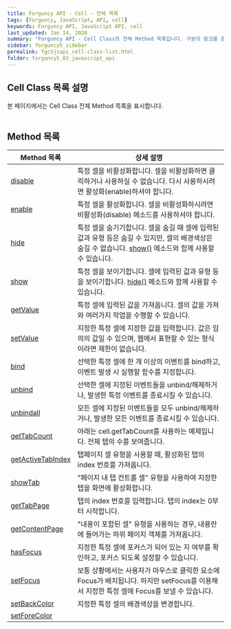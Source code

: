 ```yaml
---
title: Forguncy API - Cell - 전체 목록
tags: [Forguncy, JavaScript, API, cell]
keywords: Forguncy API, JavaScript API, cell
last_updated: Jan 14, 2020
summary: "Forguncy API - Cell Class의 전체 Method 목록입니다. 구분의 링크를 클릭하시면 세부 페이지 내용을 보실 수 있습니다."
sidebar: forguncy5_sidebar
permalink: fgc5jsapi_cell-class-list.html
folder: forguncy5_03_javascript_api
---
```


## Cell Class 목록 설명
본 페이지에서는 Cell Class 전체 Method 목록을 표시합니다.
<br /><br />

## Method 목록

| Method 목록 | 상세 설명 |
| --- | --- |
| [disable](fgc5jsapi_cell-class-disable.html) | 특정 셀을 비활성화합니다. 셀을 비활성화하면 클릭하거나 사용하실 수 없습니다. 다시 사용하시려면 활성화(enable)하셔야 합니다. |
| [enable](fgc5jsapi_cell-class-disable.html) | 특정 셀을 활성화합니다. 셀을 비활성화하시려면 비활성화(disable) 메소드를 사용하셔야 합니다. |
| [hide](fgc5jsapi_cell-class-hide.html) | 특정 셀을 숨기기합니다. 셀을 숨길 때 셀에 입력된 값과 유형 등은 숨길 수 있지만, 셀의 배경색상은 숨길 수 없습니다. [show()](fgc5jsapi_cell-class-show.html) 메소드와 함께 사용할 수 있습니다. |
| [show](fgc5jsapi_cell-class-show.html) | 특정 셀을 보이기합니다. 셀에 입력된 값과 유형 등을 보이기합니다. [hide()](fgc5jsapi_cell-class-hide.html) 메소드와 함께 사용할 수 있습니다. |
| [getValue](fgc5jsapi_cell-class-getvalue.html) | 특정 셀에 입력된 값을 가져옵니다. 셀의 값을 가져와 여러가지 작업을 수행할 수 있습니다. |
| [setValue](fgc5jsapi_cell-class-setvalue.html) | 지정한 특정 셀에 지정한 값을 입력합니다. 값은 임의의 값일 수 있으며, 웹에서 표현할 수 있는 형식이라면 제한이 없습니다. |
| [bind](fgc5jsapi_cell-class-bind.html) | 선택한 특정 셀에 한 개 이상의 이벤트를 bind하고, 이벤트 발생 시 실행할 함수를 지정합니다. |
| [unbind](fgc5jsapi_cell-class-unbind.html) | 선택한 셀에 지정된 이벤트들을 unbind/해제하거나, 발생한 특정 이벤트를 종료시킬 수 있습니다. |
| [unbindall](fgc5jsapi_cell-class-unbindall.html) | 모든 셀에 지정된 이벤트들을 모두 unbind/해제하거나, 발생한 모든 이벤트를 종료시킬 수 있습니다. |
| [getTabCount](fgc5jsapi_cell-class-gettabcount.html) | 아래는 cell.getTabCount를 사용하는 예제입니다. 전체 탭의 수를 보여줍니다. |
| [getActiveTabIndex](fgc5jsapi_cell-class-getactivetabindex.html) | 탭페이지 셀 유형을 사용할 때, 활성화된 탭의 index 번호를 가져옵니다. |
| [showTab](fgc5jsapi_cell-class-showtab.html) | "페이지 내 탭 컨트롤 셀" 유형을 사용하여 지정한 탭을 화면에 활성화합니다. |
| [getTabPage](fgc5jsapi_cell-class-gettabpage.html) | 탭의 index 번호를 입력합니다. 탭의 index는 0부터 시작합니다. |
| [getContentPage](fgc5jsapi_cell-class-getcontentpage.html) | "내용이 포함된 셀" 유형을 사용하는 경우, 내용란에 들어가는 하위 페이지 객체를 가져옵니다. |
| [hasFocus](fgc5jsapi_cell-class-hasfocus.html) | 지정한 특정 셀에 포커스가 되어 있는 지 여부를 확인하고, 포커스 되도록 설정할 수 있습니다. |
| [setFocus](fgc5jsapi_cell-class-setfocus.html) | 보통 상황에서는 사용자가 마우스로 클릭한 요소에 Focus가 배치됩니다. 하지만 setFocus를 이용해서 지정한 특정 셀에 Focus를 보낼 수 있습니다. |
| [setBackColor](fgc5jsapi_cell-class-setbackcolor.html) | 지정한 특정 셀의 배경색상을 변경합니다. |
| [setForeColor](fgc5jsapi_cell-class-setforecolor.html) | |